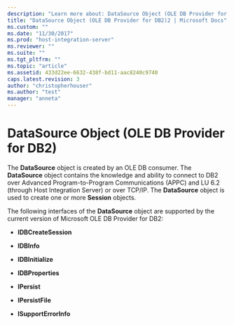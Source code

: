 ```yaml
---
description: "Learn more about: DataSource Object (OLE DB Provider for DB2)"
title: "DataSource Object (OLE DB Provider for DB2)2 | Microsoft Docs"
ms.custom: ""
ms.date: "11/30/2017"
ms.prod: "host-integration-server"
ms.reviewer: ""
ms.suite: ""
ms.tgt_pltfrm: ""
ms.topic: "article"
ms.assetid: 433d22ee-6632-438f-bd11-aac8240c9740
caps.latest.revision: 3
author: "christopherhouser"
ms.author: "test"
manager: "anneta"
---
```

# DataSource Object (OLE DB Provider for DB2)
The **DataSource** object is created by an OLE DB consumer. The **DataSource** object contains the knowledge and ability to connect to DB2 over Advanced Program-to-Program Communications (APPC) and LU 6.2 (through Host Integration Server) or over TCP/IP. The **DataSource** object is used to create one or more **Session** objects.  
  
 The following interfaces of the **DataSource** object are supported by the current version of Microsoft OLE DB Provider for DB2:  
  
-   **IDBCreateSession**  
  
-   **IDBInfo**  
  
-   **IDBInitialize**  
  
-   **IDBProperties**  
  
-   **IPersist**  
  
-   **IPersistFile**  
  
-   **ISupportErrorInfo**
